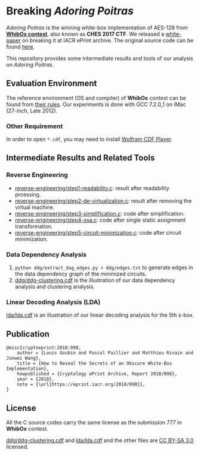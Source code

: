 # Breaking *Adoring Poitras*

*Adoring Poitras* is the winning white-box implementation of AES-128 from
[**WhibOx contest**](https://whibox-contest.github.io/), also known as **CHES
2017 CTF**.  We released a [white-paper](https://eprint.iacr.org/2018/098) on
breaking it at IACR ePrint archive.  The original source code can be found
[here](https://whibox-contest.github.io/show/candidate/777).

This repository provides some intermediate results and tools of our analysis
on *Adoring Poitras*.

## Evaluation Environment

The reference environment (OS and compiler) of **WhibOx** contest can be found
from [their rules](https://whibox-contest.github.io/rules.html).  Our
experiments is done with GCC 7.2.0_1 on iMac (27-inch, Late 2012).

### Other Requirement

In order to open `*.cdf`, you may need to install [Wolfram CDF
Player](https://www.wolfram.com/cdf-player/).

## Intermediate Results and Related Tools

### Reverse Engineering

- [reverse-engineering/step1-readability.c](reverse-engineering/step1-readability.c):
  result after readability prcessing.
- [reverse-engineering/step2-de-virtualization.c](reverse-engineering/step2-de-virtualization.c):
  result after removing the virtual machine.
- [reverse-engineering/step3-simplification.c](reverse-engineering/step3-simplification.c):
  code after simplification.
- [reverse-engineering/step4-ssa.c](reverse-engineering/step4-ssa.c): code after
  single static assignment transformation.
- [reverse-engineering/step5-circuit-minimization.c](reverse-engineering/step5-circuit-minimization.c):
  code after circuit minimization.

### Data Dependency Analysis

1. `python ddg/extract_dag_edges.py > ddg/edges.txt` to generate edges in the data
   dependency graph of the minimized circuits.
2. [ddg/ddg-clustering.cdf](ddg/ddg-clustering.cdf) is the illustration of our
   data dependency analysis and clustering analysis.

### Linear Decoding Analysis (LDA)

[lda/lda.cdf](lda/lda.cdf) is an illustration of our linear decoding analysis for the 5th
s-box.

## Publication
```
@misc{cryptoeprint:2018:098,
    author = {Louis Goubin and Pascal Paillier and Matthieu Rivain and Junwei Wang},
    title = {How to Reveal the Secrets of an Obscure White-Box Implementation},
    howpublished = {Cryptology ePrint Archive, Report 2018/098},
    year = {2018},
    note = {\url{https://eprint.iacr.org/2018/098}},
}
```

## License

All the C source codes carry the same license as the submission 777 in
**WhibOx** contest.

[ddg/ddg-clustering.cdf](ddg/ddg-clustering.cdf) and [lda/lda.cdf](lda/lda.cdf)
and the other files are [CC BY-SA
3.0](https://creativecommons.org/licenses/by-sa/3.0/) licensed.
